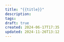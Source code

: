 ```yaml
---
title: "{{title}}"
description: 
tags: 
draft: true
created: 2024-06-17T17:35
updated: 2024-11-26T13:12
---
```

